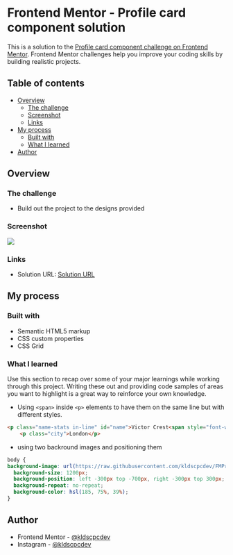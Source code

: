# Frontend Mentor - Profile card component solution

This is a solution to the [Profile card component challenge on Frontend Mentor](https://www.frontendmentor.io/challenges/profile-card-component-cfArpWshJ). Frontend Mentor challenges help you improve your coding skills by building realistic projects. 

## Table of contents

- [Overview](#overview)
  - [The challenge](#the-challenge)
  - [Screenshot](#screenshot)
  - [Links](#links)
- [My process](#my-process)
  - [Built with](#built-with)
  - [What I learned](#what-i-learned)
- [Author](#author)

## Overview

### The challenge

- Build out the project to the designs provided

### Screenshot

![](./screenshot.jpg)


### Links

- Solution URL: [Solution URL](https://codepen.io/kldscpcwebtech/pen/KKNjMqX)

## My process

### Built with

- Semantic HTML5 markup
- CSS custom properties
- CSS Grid

### What I learned

Use this section to recap over some of your major learnings while working through this project. Writing these out and providing code samples of areas you want to highlight is a great way to reinforce your own knowledge.

- Using `<span>` inside `<p>` elements to have them on the same line but with different styles.

```html
<p class="name-stats in-line" id="name">Victor Crest<span style="font-weight: 400; color: hsl(0, 0%, 59%)"> 26</span></p>
    <p class="city">London</p>
```


- using two backround images and positioning them


```css
body {
background-image: url(https://raw.githubusercontent.com/kldscpcdev/FMProfileCard/9fa100a31ee5a1f101b09b4704f96693b2302a2d/bg-pattern-top.svg), url(https://raw.githubusercontent.com/kldscpcdev/FMProfileCard/9fa100a31ee5a1f101b09b4704f96693b2302a2d/bg-pattern-bottom.svg);
  background-size: 1200px;
  background-position: left -300px top -700px, right -300px top 300px;
  background-repeat: no-repeat;
  background-color: hsl(185, 75%, 39%);
}
```


## Author

- Frontend Mentor - [@kldscpcdev](https://www.frontendmentor.io/profile/kldscpcdev)
- Instagram - [@kldscpcdev](https://www.instagram.com/kldscpcdev/)
